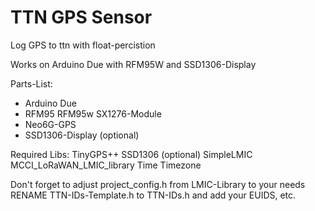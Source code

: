 # TTN GPS Sensor
Log GPS to ttn with float-percistion

Works on Arduino Due with RFM95W and SSD1306-Display

Parts-List:
- Arduino Due
- RFM95 RFM95w SX1276-Module
- Neo6G-GPS
- SSD1306-Display (optional)

Required Libs:
TinyGPS++
SSD1306 (optional)
SimpleLMIC
MCCI_LoRaWAN_LMIC_library
Time
Timezone

Don't forget to adjust project_config.h from LMIC-Library to your needs
RENAME TTN-IDs-Template.h to TTN-IDs.h and add your EUIDS, etc.